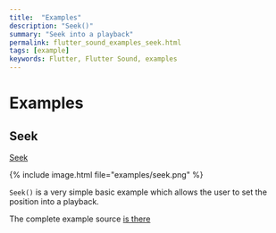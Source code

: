 ```yaml
---
title:  "Examples"
description: "Seek()"
summary: "Seek into a playback"
permalink: flutter_sound_examples_seek.html
tags: [example]
keywords: Flutter, Flutter Sound, examples
---
```

# Examples

## Seek

[Seek](https://github.com/dooboolab/flutter_sound/blob/master/flutter_sound/example/lib/seek/seek.dart)

{% include image.html file="examples/seek.png" %}

`Seek()` is a very simple basic example which allows the user to set the position into a playback.

The complete example source [is there](https://github.com/dooboolab/flutter_sound/blob/master/flutter_sound/example/lib/seek/seek.dart)

